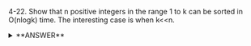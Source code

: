 ﻿4-22. Show that n positive integers in the range 1 to k can be sorted in O(nlogk) time. The interesting case is when k<<n.


<details>
<summary>**ANSWER**</summary>
  <p>

    Since we want O(logn) time, we could consider using a heap.  
    Inserting each value in the 1 - k range takes O(logk) time.  
    Afterwards, we can do a walk of the heap and successively retrieve the items in order.  
    Takes O(nlogk) time in total.  

    The heap values can hold the occurence count of each value in some extra memory storage.
    
  
  </p>
</details>
